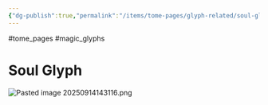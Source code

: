 ```yaml
---
{"dg-publish":true,"permalink":"/items/tome-pages/glyph-related/soul-glyph/"}
---
```


#tome_pages #magic_glyphs
# Soul Glyph

![Pasted image 20250914143116.png](/img/user/items/tome%20pages/image%20files/Pasted%20image%2020250914143116.png)
